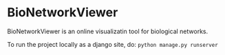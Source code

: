 # BioNetworkViewer

BioNetworkViewer is an online visualizatin tool for biological networks. 

To run the project locally as a django site, do:
`python manage.py runserver`
